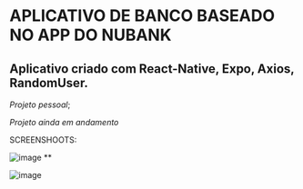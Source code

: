 # APLICATIVO DE BANCO BASEADO NO APP DO NUBANK

## Aplicativo criado com React-Native, Expo, Axios, RandomUser.

*Projeto pessoal*;

*Projeto ainda em andamento*

SCREENSHOOTS:


![image](https://github.com/user-attachments/assets/ada6b717-bb68-4169-b81c-409ac3941982) **


![image](https://github.com/user-attachments/assets/050e4a4a-ef7c-41ac-9f56-1eded5606587)
